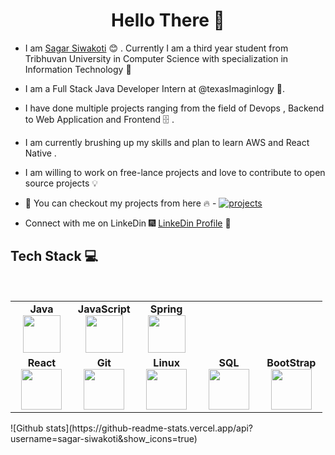<h1 align="center"> Hello There 👋 </h1>

* I am [Sagar Siwakoti](https://www.linkedin.com/in/sagar-siwakoti/) :blush:	 . Currently I am a third year student from Tribhuvan University in Computer Science with specialization in Information Technology :satellite:

* I am a Full Stack Java Developer Intern at @texasImaginlogy :toolbox:.

* I have done multiple projects ranging from the field of Devops , Backend to Web Application and Frontend :file_cabinet: .

* I am currently brushing up my skills and plan to learn AWS and React Native .

* I am willing to work on free-lance projects and love to  contribute to open source projects :bulb:

* :magnet: You can checkout my projects from here :fire: - [![projects](https://forthebadge.com/images/badges/check-it-out.svg)](https://github.com/sagar-siwakoti?tab=repositories)

* Connect with me on LinkeDin :fireworks: [LinkeDin Profile](https://www.linkedin.com/in/sagar-siwakoti) :sparkler:

## Tech Stack :computer:

<br>
<table>
<tbody>
 <tr>
<td align="center" width="20%">
<span><b><center>Java</center></b></span> 
<img height=60px src="https://logos-download.com/wp-content/uploads/2016/10/Java_logo_icon.png"> 
</td>

<td align="center" width="20%">
<span><b><center>JavaScript</center></b></span> 
<img height=60px src="https://upload.wikimedia.org/wikipedia/commons/thumb/9/99/Unofficial_JavaScript_logo_2.svg/600px-Unofficial_JavaScript_logo_2.svg.png"> 
</td>

<td align="center" width="20%">
<span><b><center>Spring</center></b></span> 
<img height=60px src="https://i.ya-webdesign.com/images/spring-logo-png-4.png"> 
</td>
</tr>

<tr>
<td align="center" width="20%">
<span><b><center>React</center></b></span> 
<img height=65px src="https://upload.wikimedia.org/wikipedia/commons/thumb/a/a7/React-icon.svg/800px-React-icon.svg.png"> 
</td>

<td align="center" width="20%">
<span><b><center>Git</center></b></span> 
<img height=65px src="https://git-scm.com/images/logos/downloads/Git-Logo-2Color.png"> 
</td>

<td align="center" width="20%">
<span><b><center>Linux </center></b></span> 
<img height=65px src="https://upload.wikimedia.org/wikipedia/commons/a/af/Tux.png"> 
</td>

<td align="center" width="20%">
<span><b><center>SQL</center></b></span> 
<img height=65px src="https://i0.wp.com/www.complexsql.com/wp-content/uploads/2017/01/sql-logo.jpg?ssl=1"> 
</td>

<td align="center" width="20%">
<span><b><center>BootStrap</center></b></span> 
<img height=65px src="https://banner2.cleanpng.com/20180512/stw/kisspng-bootstrap-responsive-web-design-web-development-lo-5af676c04b0535.2749534815261016963073.jpg"> 
</td>
</tr>

</tbody>
</table>
![Github stats](https://github-readme-stats.vercel.app/api?username=sagar-siwakoti&show_icons=true) 
